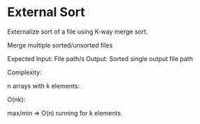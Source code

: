 # External Sort
Externalize sort of a file using K-way merge sort.

Merge multiple sorted/unsorted files

Expected Input: File path/s
Output: Sorted single output file path

Complexity:

n arrays with k elements:

O(nk):

max/min => O(n) running for k elements

